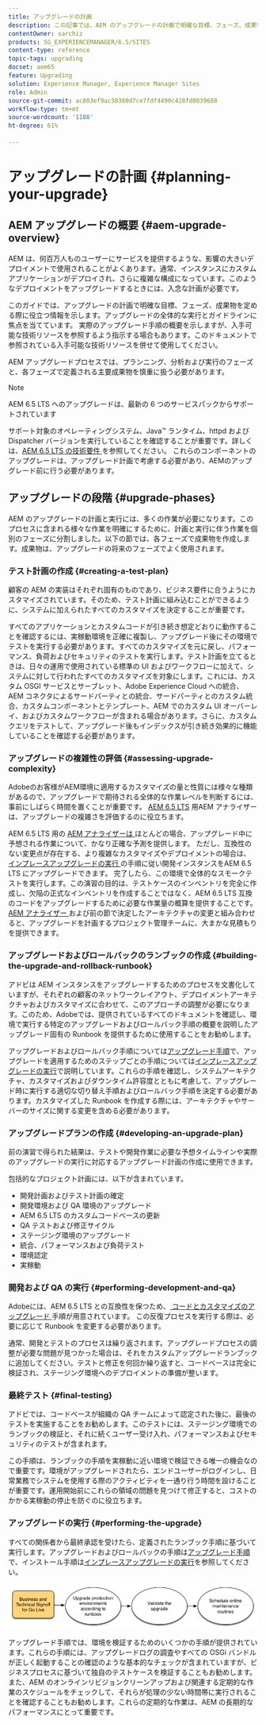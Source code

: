 ```yaml
---
title: アップグレードの計画
description: この記事では、AEM のアップグレードの計画で明確な目標、フェーズ、成果物を定める際に役立つ情報を示します。
contentOwner: sarchiz
products: SG_EXPERIENCEMANAGER/6.5/SITES
content-type: reference
topic-tags: upgrading
docset: aem65
feature: Upgrading
solution: Experience Manager, Experience Manager Sites
role: Admin
source-git-commit: ac803ef9ac38380d7ce7fdf4490c428fd0039688
workflow-type: tm+mt
source-wordcount: '1188'
ht-degree: 61%

---
```


# アップグレードの計画 {#planning-your-upgrade}

## AEM アップグレードの概要 {#aem-upgrade-overview}

AEM は、何百万人ものユーザーにサービスを提供するような、影響の大きいデプロイメントで使用されることがよくあります。通常、インスタンスにカスタムアプリケーションがデプロイされ、さらに複雑な構成になっています。このようなデプロイメントをアップグレードするときには、入念な計画が必要です。

このガイドでは、アップグレードの計画で明確な目標、フェーズ、成果物を定める際に役立つ情報を示します。アップグレードの全体的な実行とガイドラインに焦点を当てています。 実際のアップグレード手順の概要を示しますが、入手可能な技術リソースを参照するよう指示する場合もあります。このドキュメントで参照されている入手可能な技術リソースを併せて使用してください。

AEM アップグレードプロセスでは、プランニング、分析および実行のフェーズと、各フェーズで定義される主要成果物を慎重に扱う必要があります。

>[!NOTE]
>
>AEM 6.5 LTS へのアップグレードは、最新の 6 つのサービスパックからサポートされています

サポート対象のオペレーティングシステム、Java™ ランタイム、httpd および Dispatcher バージョンを実行していることを確認することが重要です。詳しくは、[AEM 6.5 LTS の技術要件 ](/help/sites-deploying/technical-requirements.md) を参照してください。 これらのコンポーネントのアップグレードは、アップグレード計画で考慮する必要があり、AEMのアップグレード前に行う必要があります。

<!-- Alexandru: drafting for now

## Upgrade Scope and Requirements {#upgrade-scope-requirements}

Below you will find a list of areas that are impacted in a typical AEM Upgrade project:

<table>
 <tbody>
  <tr>
   <td><strong>Component</strong></td>
   <td><strong>Impact</strong></td>
   <td><strong>Description</strong></td>
  </tr>
  <tr>
   <td>Operating System</td>
   <td>Uncertain, but subtle effects</td>
   <td>At the time of the AEM upgrade, it may be time to upgrade the operating system as well and this might have some impact.</td>
  </tr>
  <tr>
   <td>Java&trade; Runtime</td>
   <td>Moderate Impact</td>
   <td>AEM 6.3 requires JRE 1.7.x (64 bit) or later. JRE 1.8 is the only version currently supported by Oracle.</td>
  </tr>
  <tr>
   <td>Hardware</td>
   <td>Moderate Impact</td>
   <td>Online Revision Cleanup requires free<br /> disk space equal to 25% of the repository's size and 15% free heap space<br /> to complete successfully. You may need to upgrade your hardware to<br /> ensure sufficient resources for Online Revision Cleanup to fully<br /> run. Also, if upgrading from a version prior to AEM 6, there<br /> may be additional storage requirements.</td>
  </tr>
  <tr>
   <td>Content Repository (CRX or Oak)</td>
   <td>High Impact</td>
   <td>Starting from version 6.1, AEM does not support CRX2, so a migration to<br /> Oak (CRX3) is required if upgrading from an older version. AEM 6.3 has<br /> implemented a new Segment Node Store that also requires a migration. The<br /> crx2oak tool is used for this purpose.</td>
  </tr>
  <tr>
   <td>AEM Components/Content</td>
   <td>Moderate Impact</td>
   <td><code>/libs</code> and <code>/apps</code> are easily handled through the upgrade, but <code>/etc</code> usually requires some manual reapplication of customizations.</td>
  </tr>
  <tr>
   <td>AEM Services</td>
   <td>Low Impact</td>
   <td>Most AEM core services are tested for upgrade. This is an area of low impact.</td>
  </tr>
  <tr>
   <td>Custom Application Services</td>
   <td>Low to High Impact</td>
   <td>Depending on the application and customization, there may be<br /> dependencies on JVM, operating system versions, and some indexing related<br /> changes, as indexes are not generated automatically in Oak.</td>
  </tr>
  <tr>
   <td>Custom Application Content</td>
   <td>Low to High Impact</td>
   <td>Content that will not be handled through the upgrade can be backed up<br /> before the upgrade takes place and then moved back into the repository.<br /> Most content can be handled through the migration tool.</td>
  </tr>
 </tbody>
</table>

It is important to ensure that you are running a supported operating system, Java&trade; runtime, httpd, and Dispatcher version. For more information, see the [AEM 6.5 Technical Requirements page](/help/sites-deploying/technical-requirements.md). Upgrading these components must be accounted for in your project plan and should take place before upgrading AEM. -->

## アップグレードの段階 {#upgrade-phases}

AEM のアップグレードの計画と実行には、多くの作業が必要になります。このプロセスに含まれる様々な作業を明確にするために、計画と実行に伴う作業を個別のフェーズに分割しました。以下の節では、各フェーズで成果物を作成します。成果物は、アップグレードの将来のフェーズでよく使用されます。

<!-- Alexandru:drafting for now

### Planning for Author Training {#planning-for-author-training}

With any new release, there are potential changes to the UI and user workflows that may be introduced. Also, new releases introduce new features that may be beneficial for the business to use. Adobe recommends reviewing the functional changes that have been introduced and organizing a plan to train your users on using them effectively.

![unu_cropped](assets/unu_cropped.png)

New features in AEM 6.5 can be found in [the AEM section of adobe.com](/help/release-notes/release-notes.md). Make sure to note any changes to UIs or product features that are commonly used in your organization. As you look through the new features, also take note of any that can be of value to your organization. After looking through what has changed in AEM 6.5, develop a training plan for your authors. This could involve using freely available resources like the help feature videos or formal training offered through [Adobe Digital Learning Services](https://learning.adobe.com/). -->

### テスト計画の作成 {#creating-a-test-plan}

顧客の AEM の実装はそれぞれ固有のものであり、ビジネス要件に合うようにカスタマイズされています。そのため、テスト計画に組み込むことができるように、システムに加えられたすべてのカスタマイズを決定することが重要です。

すべてのアプリケーションとカスタムコードが引き続き想定どおりに動作することを確認するには、実稼動環境を正確に複製し、アップグレード後にその環境でテストを実行する必要があります。すべてのカスタマイズを元に戻し、パフォーマンス、負荷およびセキュリティのテストを実行します。テスト計画を立てるときは、日々の運用で使用されている標準の UI およびワークフローに加えて、システムに対して行われたすべてのカスタマイズを対象にします。これには、カスタム OSGI サービスとサーブレット、Adobe Experience Cloud への統合、AEM コネクタによるサードパーティとの統合、サードパーティとのカスタム統合、カスタムコンポーネントとテンプレート、AEM でのカスタム UI オーバーレイ、およびカスタムワークフローが含まれる場合があります。さらに、カスタムクエリをテストして、アップグレード後もインデックスが引き続き効果的に機能していることを確認する必要があります。

### アップグレードの複雑性の評価 {#assessing-upgrade-complexity}

Adobeのお客様がAEM環境に適用するカスタマイズの量と性質には様々な種類があるので、アップグレードで期待される全体的な作業レベルを判断するには、事前にしばらく時間を置くことが重要です。 [AEM 6.5 LTS](/help/sites-deploying/pattern-detector.md) 用AEM アナライザーは、アップグレードの複雑さを評価するのに役立ちます。

AEM 6.5 LTS 用の [AEM アナライザーは ](/help/sites-deploying/pattern-detector.md) ほとんどの場合、アップグレード中に予想される作業について、かなり正確な予測を提供します。 ただし、互換性のない変更点が存在する、より複雑なカスタマイズやデプロイメントの場合は、[ インプレースアップグレードの実行 ](/help/sites-deploying/in-place-upgrade.md) の手順に従い開発インスタンスをAEM 6.5 LTS にアップグレードできます。 完了したら、この環境で全体的なスモークテストを実行します。この演習の目的は、テストケースのインベントリを完全に作成し、欠陥の正式なインベントリを作成することではなく、AEM 6.5 LTS 互換のコードをアップグレードするために必要な作業量の概算を提供することです。 [AEM アナライザー ](/help/sites-deploying/pattern-detector.md) および前の節で決定したアーキテクチャの変更と組み合わせると、アップグレードを計画するプロジェクト管理チームに、大まかな見積もりを提供できます。

### アップグレードおよびロールバックのランブックの作成 {#building-the-upgrade-and-rollback-runbook}

アドビは AEM インスタンスをアップグレードするためのプロセスを文書化していますが、それぞれの顧客のネットワークレイアウト、デプロイメントアーキテクチャおよびカスタマイズに合わせて、このアプローチの調整が必要になります。このため、Adobeでは、提供されているすべてのドキュメントを確認し、環境で実行する特定のアップグレードおよびロールバック手順の概要を説明したアップグレード固有の Runbook を提供するために使用することをお勧めします。

<!--Alexandru:drafting for now

![runbook-diagram](assets/runbook-diagram.png) -->

アップグレードおよびロールバック手順については[アップグレード手順](/help/sites-deploying/upgrade-procedure.md)で、アップグレードを適用するためのステップごとの手順については[インプレースアップグレードの実行](/help/sites-deploying/in-place-upgrade.md)で説明しています。これらの手順を確認し、システムアーキテクチャ、カスタマイズおよびダウンタイム許容度とともに考慮して、アップグレード時に実行する適切な切り替え手順およびロールバック手順を決定する必要があります。カスタマイズした Runbook を作成する際には、アーキテクチャやサーバーのサイズに関する変更を含める必要があります。

### アップグレードプランの作成 {#developing-an-upgrade-plan}

前の演習で得られた結果は、テストや開発作業に必要な予想タイムラインや実際のアップグレードの実行に対応するアップグレード計画の作成に使用できます。

<!--Alexandru: drafting for now

![develop-project-plan](assets/develop-project-plan.png) -->

包括的なプロジェクト計画には、以下が含まれています。

* 開発計画およびテスト計画の確定
* 開発環境および QA 環境のアップグレード
* AEM 6.5 LTS のカスタムコードベースの更新
* QA テストおよび修正サイクル
* ステージング環境のアップグレード
* 統合、パフォーマンスおよび負荷テスト
* 環境認定
* 実稼動

### 開発および QA の実行 {#performing-development-and-qa}

Adobeには、AEM 6.5 LTS との互換性を保つため、[ コードとカスタマイズのアップグレード ](/help/sites-deploying/upgrading-code-and-customizations.md) 手順が用意されています。 この反復プロセスを実行する際は、必要に応じて Runbook を変更する必要があります。

<!--Alexandru: drafting for now

![patru_cropped](assets/patru_cropped.png) -->

通常、開発とテストのプロセスは繰り返されます。アップグレードプロセスの調整が必要な問題が見つかった場合は、それをカスタムアップグレードランブックに追加してください。テストと修正を何回か繰り返すと、コードベースは完全に検証され、ステージング環境へのデプロイメントの準備が整います。

### 最終テスト {#final-testing}

アドビでは、コードベースが組織の QA チームによって認定された後に、最後のテストを実施することをお勧めします。このテストには、ステージング環境でのランブックの検証と、それに続くユーザー受け入れ、パフォーマンスおよびセキュリティのテストが含まれます。

<!--Alexandru: drafting for now

![cinci_cropped](assets/cinci_cropped.png) -->

この手順は、ランブックの手順を実稼動に近い環境で検証できる唯一の機会なので重要です。環境がアップグレードされたら、エンドユーザーがログインし、日常業務でシステムを使用する際のアクティビティを一通り行う時間を設けることが重要です。運用開始前にこれらの領域の問題を見つけて修正すると、コストのかかる実稼動の停止を防ぐのに役立ちます。

### アップグレードの実行 {#performing-the-upgrade}

すべての関係者から最終承認を受けたら、定義されたランブック手順に基づいて実行します。アップグレードおよびロールバックの手順は[アップグレード手順](/help/sites-deploying/upgrade-procedure.md)で、インストール手順は[インプレースアップグレードの実行](/help/sites-deploying/in-place-upgrade.md)を参照してください。

![perform-upgrade](assets/perform-upgrade.png)

アップグレード手順では、環境を検証するためのいくつかの手順が提供されています。これらの手順には、アップグレードログの調査やすべての OSGi バンドルが正しく起動することの確認のような基本的なチェックが含まれていますが、ビジネスプロセスに基づいて独自のテストケースを検証することもお勧めします。また、AEM のオンラインリビジョンクリーンアップおよび関連する定期的な作業のスケジュールをチェックして、それらが処理の少ない時間帯に実行されることを確認することもお勧めします。これらの定期的な作業は、AEM の長期的なパフォーマンスにとって重要です。
